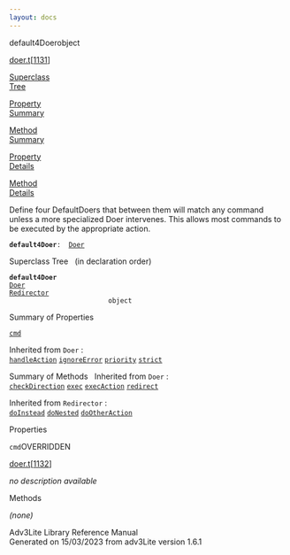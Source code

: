 ```yaml
---
layout: docs
---
```

<span class="title">default4Doer</span><span class="type">object</span>

[doer.t](../file/doer.t.html)\[[1131](../source/doer.t.html#1131)\]

[Superclass  
Tree](#_SuperClassTree_)

[Property  
Summary](#_PropSummary_)

[Method  
Summary](#_MethodSummary_)

[Property  
Details](#_Properties_)

[Method  
Details](#_Methods_)



Define four DefaultDoers that between them will match any command unless
a more specialized Doer intervenes. This allows most commands to be
executed by the appropriate action.

**`default4Doer`**` :   `[`Doer`](../object/Doer.html)



<span id="_SuperClassTree_"></span>



<span class="hdln">Superclass Tree</span>   (in declaration order)



**`default4Doer`**  
[`Doer`](../object/Doer.html)  
[`Redirector`](../object/Redirector.html)  
`                         object`  
<span id="_PropSummary_"></span>



<span class="hdln">Summary of Properties</span>  



[`cmd`](#cmd)

Inherited from `Doer` :  
[`handleAction`](../object/Doer.html#handleAction) [`ignoreError`](../object/Doer.html#ignoreError) [`priority`](../object/Doer.html#priority) [`strict`](../object/Doer.html#strict)



<span id="_MethodSummary_"></span>



<span class="hdln">Summary of Methods</span>  
Inherited from `Doer` :  
[`checkDirection`](../object/Doer.html#checkDirection) [`exec`](../object/Doer.html#exec) [`execAction`](../object/Doer.html#execAction) [`redirect`](../object/Doer.html#redirect)

Inherited from `Redirector` :  
[`doInstead`](../object/Redirector.html#doInstead) [`doNested`](../object/Redirector.html#doNested) [`doOtherAction`](../object/Redirector.html#doOtherAction)

<span id="_Properties_"></span>



<span class="hdln">Properties</span>  



<span id="cmd"></span>

`cmd`<span class="rem">OVERRIDDEN</span>

[doer.t](../file/doer.t.html)\[[1132](../source/doer.t.html#1132)\]



*no description available*



<span id="_Methods_"></span>



<span class="hdln">Methods</span>  



*(none)*



Adv3Lite Library Reference Manual  
Generated on 15/03/2023 from adv3Lite version 1.6.1


